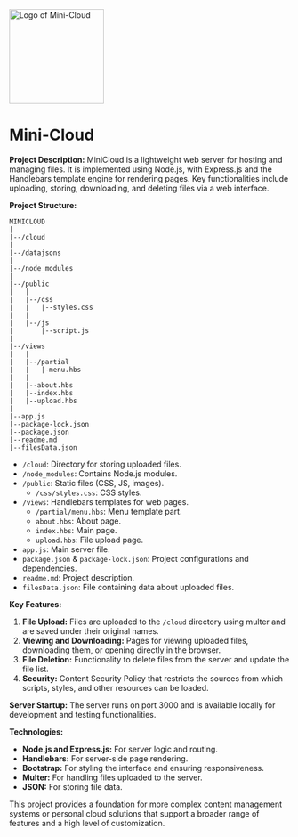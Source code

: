 <img src="https://github.com/SSobol77/Mini-Cloud/blob/main/public/css/logo.png" alt="Logo of Mini-Cloud" title="Mini-Cloud" width="170" height="170">

# Mini-Cloud

**Project Description:**
MiniCloud is a lightweight web server for hosting and managing files. It is implemented using Node.js, with Express.js and the Handlebars template engine for rendering pages. Key functionalities include uploading, storing, downloading, and deleting files via a web interface.

**Project Structure:**
```
MINICLOUD
|
|--/cloud
|
|--/datajsons
|
|--/node_modules
|
|--/public
|   |
|   |--/css
|   |   |--styles.css
|   |  
|   |--/js
|       |--script.js
|
|--/views
|   |
|   |--/partial
|   |   |-menu.hbs
|   |
|   |--about.hbs
|   |--index.hbs
|   |--upload.hbs
|
|--app.js
|--package-lock.json
|--package.json
|--readme.md
|--filesData.json

```

- `/cloud`: Directory for storing uploaded files.
- `/node_modules`: Contains Node.js modules.
- `/public`: Static files (CSS, JS, images).
  - `/css/styles.css`: CSS styles.
- `/views`: Handlebars templates for web pages.
  - `/partial/menu.hbs`: Menu template part.
  - `about.hbs`: About page.
  - `index.hbs`: Main page.
  - `upload.hbs`: File upload page.
- `app.js`: Main server file.
- `package.json` & `package-lock.json`: Project configurations and dependencies.
- `readme.md`: Project description.
- `filesData.json`: File containing data about uploaded files.

**Key Features:**
1. **File Upload:** Files are uploaded to the `/cloud` directory using multer and are saved under their original names.
2. **Viewing and Downloading:** Pages for viewing uploaded files, downloading them, or opening directly in the browser.
3. **File Deletion:** Functionality to delete files from the server and update the file list.
4. **Security:** Content Security Policy that restricts the sources from which scripts, styles, and other resources can be loaded.

**Server Startup:**
The server runs on port 3000 and is available locally for development and testing functionalities.

**Technologies:**
- **Node.js and Express.js:** For server logic and routing.
- **Handlebars:** For server-side page rendering.
- **Bootstrap:** For styling the interface and ensuring responsiveness.
- **Multer:** For handling files uploaded to the server.
- **JSON:** For storing file data.

This project provides a foundation for more complex content management systems or personal cloud solutions that support a broader range of features and a high level of customization.
